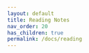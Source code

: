 ```yaml
---
layout: default
title: Reading Notes
nav_order: 20
has_children: true
permalink: /docs/reading
---
```

